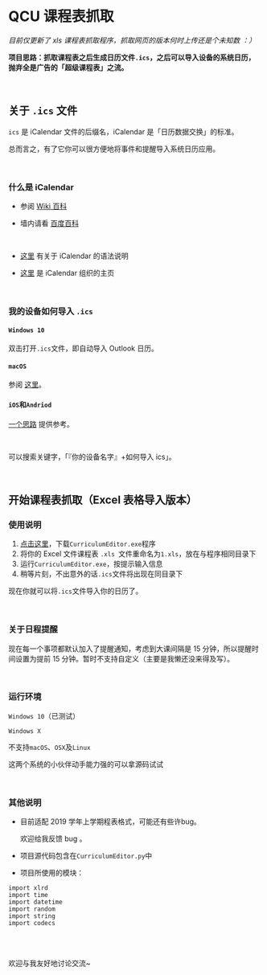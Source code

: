 # QCU 课程表抓取

*目前仅更新了 xls 课程表抓取程序，抓取网页的版本何时上传还是个未知数 ：）*

**项目思路：抓取课程表之后生成日历文件`.ics`，之后可以导入设备的系统日历，抛弃全是广告的「超级课程表」之流。**

<br />

## 关于 `.ics` 文件

`ics` 是 iCalendar 文件的后缀名，iCalendar 是「日历数据交换」的标准。

总而言之，有了它你可以很方便地将事件和提醒导入系统日历应用。

<br />

### 什么是 iCalendar

- 参阅 [Wiki 百科](https://zh.wikipedia.org/wiki/ICalendar)

- 墙内请看 [百度百科](https://baike.baidu.com/link?url=CNXZUdK4xnc-CCnlnwDgpxSZBvZaMaEQ3KkOlxndmvTEIpQ5kyichBHqcOEj8yUMB4MLC7JsH7hFs6b-Biy0rEYqV5GRH0dQkK0I8MriGy7)

  <br />


- [这里](https://www.jianshu.com/p/8f8572292c58) 有关于 iCalendar 的语法说明

- [这里](https://icalendar.org/) 是 iCalendar 组织的主页

  <br />

### 我的设备如何导入 `.ics`

#### `Windows 10`

双击打开`.ics`文件，即自动导入 Outlook 日历。

#### `macOS`

参阅 [这里](https://support.apple.com/zh-cn/guide/calendar/icl1023/mac)。

#### `iOS`和`Andriod`

[一个思路](https://zhuanlan.zhihu.com/p/35300266) 提供参考。

<br />

可以搜索关键字，「『你的设备名字』+如何导入 ics」。

<br />

## 开始课程表抓取（Excel 表格导入版本）

### 使用说明

1. [点击这里](https://raw.githubusercontent.com/smilonely/ClassCatch/master/CurriculumEditor.exe)，下载`CurriculumEditor.exe`程序
2. 将你的 Excel 文件课程表 `.xls `文件重命名为`1.xls`，放在与程序相同目录下
3. 运行`CurriculumEditor.exe`，按提示输入信息
4. 稍等片刻，不出意外的话`.ics`文件将出现在同目录下

现在你就可以将`.ics`文件导入你的日历了。

<br />

### 关于日程提醒

现在每一个事项都默认加入了提醒通知，考虑到大课间隔是 15 分钟，所以提醒时间设置为提前 15 分钟。暂时不支持自定义（主要是我懒还没来得及写）。

<br />

### 运行环境

`Windows 10`（已测试）

`Windows X`

不支持`macOS`、`OSX`及`Linux`

这两个系统的小伙伴动手能力强的可以拿源码试试

<br />

### 其他说明

- 目前适配 2019 学年上学期程表格式，可能还有些许bug。

  欢迎给我反馈 bug 。

- 项目源代码包含在`CurriculumEditor.py`中
- 项目所使用的模块：

```
import xlrd
import time
import datetime
import random
import string
import codecs
```

<br />

<br />

欢迎与我友好地讨论交流~